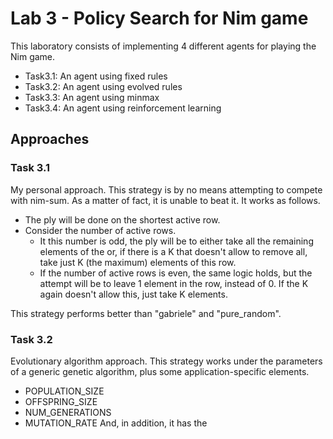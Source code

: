 # Lab 3 - Policy Search for Nim game

This laboratory consists of implementing 4 different agents for playing the Nim game.
* Task3.1: An agent using fixed rules
* Task3.2: An agent using evolved rules
* Task3.3: An agent using minmax
* Task3.4: An agent using reinforcement learning

## Approaches

### Task 3.1
My personal approach. This strategy is by no means attempting to compete with nim-sum. As a matter of fact, it is unable to beat it. It works as follows. 
* The ply will be done on the shortest active row.
* Consider the number of active rows. 
  * It this number is odd, the ply will be to either take all the remaining elements of the or, if there is a K that doesn't allow to remove all, take just K (the maximum) elements of this row. 
  * If the number of active rows is even, the same logic holds, but the attempt will be to leave 1 element in the row, instead of 0. If the K again doesn't allow this, just take K elements.

This strategy performs better than "gabriele" and "pure_random".

### Task 3.2
Evolutionary algorithm approach. This strategy works under the parameters of a generic genetic algorithm, plus some application-specific elements. 
* POPULATION_SIZE
* OFFSPRING_SIZE
* NUM_GENERATIONS
* MUTATION_RATE
And, in addition, it has the 